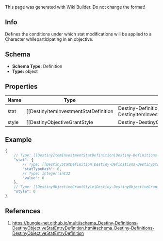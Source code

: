 <span class="wiki-builder">This page was generated with Wiki Builder. Do not change the format!</span>

## Info
Defines the conditions under which stat modifications will be applied to a Character whileparticipating in an objective.

## Schema
* **Schema Type:** Definition
* **Type:** object

## Properties
Name | Type | Description
---- | ---- | -----------
stat | [[DestinyItemInvestmentStatDefinition|Destiny-Definitions-DestinyItemInvestmentStatDefinition]]:Definition | The stat being modified, and the value used.
style | [[DestinyObjectiveGrantStyle|Destiny-DestinyObjectiveGrantStyle]]:Enum | Whether it will be applied as long as the objective is active, when it's completed, or until it's completed.

## Example
```javascript
{
    // Type: [[DestinyItemInvestmentStatDefinition|Destiny-Definitions-DestinyItemInvestmentStatDefinition]]:Definition
    "stat": {
        // Type: [[DestinyStatDefinition|Destiny-Definitions-DestinyStatDefinition]]:ManifestDefinition:integer:uint32
        "statTypeHash": 0,
        // Type: integer:int32
        "value": 0
    },
    // Type: [[DestinyObjectiveGrantStyle|Destiny-DestinyObjectiveGrantStyle]]:Enum
    "style": 0
}

```

## References
1. https://bungie-net.github.io/multi/schema_Destiny-Definitions-DestinyObjectiveStatEntryDefinition.html#schema_Destiny-Definitions-DestinyObjectiveStatEntryDefinition
